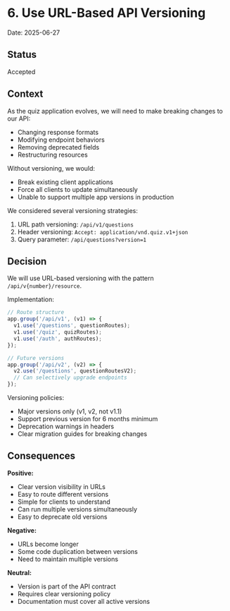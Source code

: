 # 6. Use URL-Based API Versioning

Date: 2025-06-27

## Status

Accepted

## Context

As the quiz application evolves, we will need to make breaking changes to our API:

- Changing response formats
- Modifying endpoint behaviors
- Removing deprecated fields
- Restructuring resources

Without versioning, we would:
- Break existing client applications
- Force all clients to update simultaneously
- Unable to support multiple app versions in production

We considered several versioning strategies:
1. URL path versioning: `/api/v1/questions`
2. Header versioning: `Accept: application/vnd.quiz.v1+json`
3. Query parameter: `/api/questions?version=1`

## Decision

We will use URL-based versioning with the pattern `/api/v{number}/resource`.

Implementation:
```typescript
// Route structure
app.group('/api/v1', (v1) => {
  v1.use('/questions', questionRoutes);
  v1.use('/quiz', quizRoutes);
  v1.use('/auth', authRoutes);
});

// Future versions
app.group('/api/v2', (v2) => {
  v2.use('/questions', questionRoutesV2);
  // Can selectively upgrade endpoints
});
```

Versioning policies:
- Major versions only (v1, v2, not v1.1)
- Support previous version for 6 months minimum
- Deprecation warnings in headers
- Clear migration guides for breaking changes

## Consequences

**Positive:**
- Clear version visibility in URLs
- Easy to route different versions
- Simple for clients to understand
- Can run multiple versions simultaneously
- Easy to deprecate old versions

**Negative:**
- URLs become longer
- Some code duplication between versions
- Need to maintain multiple versions

**Neutral:**
- Version is part of the API contract
- Requires clear versioning policy
- Documentation must cover all active versions